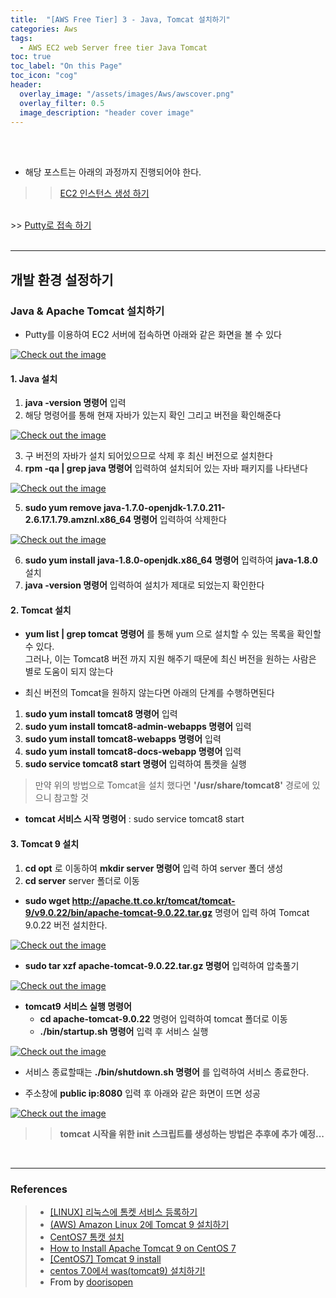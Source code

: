 ```yaml
---
title:  "[AWS Free Tier] 3 - Java, Tomcat 설치하기"
categories: Aws
tags:
  - AWS EC2 web Server free tier Java Tomcat
toc: true
toc_label: "On this Page"
toc_icon: "cog"
header:
  overlay_image: "/assets/images/Aws/awscover.png"
  overlay_filter: 0.5
  image_description: "header cover image"
---
```


<br />
<br />

* 해당 포스트는 아래의 과정까지 진행되어야 한다.
>> <a href="https://doorisopen.github.io/aws/2019/08/11/AWS-freetier-ec2.html">EC2 인스턴스 생성 하기</a>
<br>
>> <a href="https://doorisopen.github.io/aws/2019/08/12/AWS-freetier-putty.html">Putty로 접속 하기</a>


<br />
<br />


<hr />

## 개발 환경 설정하기
### Java & Apache Tomcat 설치하기

* Putty를 이용하여 EC2 서버에 접속하면 아래와 같은 화면을 볼 수 있다
<a href="{{ site.aws_img }}/freetier_was_1.JPG" data-lightbox="falcon9-large" data-title="Check out the image">
  <img src="{{ site.aws_img }}/freetier_was_1.JPG" title="Check out the image">
</a>

#### 1. Java 설치
1. __java -version 명령어__ 입력
2. 해당 명령어를 통해 현재 자바가 있는지 확인 그리고 버전을 확인해준다
<a href="{{ site.aws_img }}/freetier_was_2.JPG" data-lightbox="falcon9-large" data-title="Check out the image">
  <img src="{{ site.aws_img }}/freetier_was_2.JPG" title="Check out the image">
</a>

3. 구 버전의 자바가 설치 되어있으므로 삭제 후 최신 버전으로 설치한다
4. __rpm -qa | grep java 명령어__ 입력하여 설치되어 있는 자바 패키지를 나타낸다
<a href="{{ site.aws_img }}/freetier_was_3.JPG" data-lightbox="falcon9-large" data-title="Check out the image">
  <img src="{{ site.aws_img }}/freetier_was_3.JPG" title="Check out the image">
</a>

5. __sudo yum remove java-1.7.0-openjdk-1.7.0.211-2.6.17.1.79.amznl.x86_64 명령어__ 입력하여 삭제한다
<a href="{{ site.aws_img }}/freetier_was_4.JPG" data-lightbox="falcon9-large" data-title="Check out the image">
  <img src="{{ site.aws_img }}/freetier_was_4.JPG" title="Check out the image">
</a>

6. __sudo yum install java-1.8.0-openjdk.x86_64 명령어__ 입력하여 __java-1.8.0__ 설치
7. __java -version 명령어__ 입력하여 설치가 제대로 되었는지 확인한다



#### 2. Tomcat 설치

* __yum list | grep tomcat 명령어__ 를 통해 yum 으로 설치할 수 있는 목록을 확인할 수 있다.<br/>
 그러나, 이는 Tomcat8 버전 까지 지원 해주기 때문에 최신 버전을 원하는 사람은 별로 도움이 되지 않는다

* 최신 버전의 Tomcat을 원하지 않는다면 아래의 단계를 수행하면된다
1. __sudo yum install tomcat8 명령어__ 입력
2. __sudo yum install tomcat8-admin-webapps 명령어__ 입력
3. __sudo yum install tomcat8-webapps 명령어__ 입력
4. __sudo yum install tomcat8-docs-webapp 명령어__ 입력
5. __sudo service tomcat8 start 명령어__ 입력하여 톰켓을 실행

> 만약 위의 방법으로 Tomcat을 설치 했다면 __'/usr/share/tomcat8'__ 경로에 있으니 참고할 것
* __tomcat 서비스 시작 명령어__ : sudo service tomcat8 start



#### 3. Tomcat 9 설치
1. __cd opt__ 로 이동하여 __mkdir server 명령어__ 입력 하여 server 폴더 생성
2. __cd server__ server 폴더로 이동
* __sudo wget http://apache.tt.co.kr/tomcat/tomcat-9/v9.0.22/bin/apache-tomcat-9.0.22.tar.gz__ 명령어 입력 하여 Tomcat 9.0.22 버전 설치한다.
<a href="{{ site.aws_img }}/freetier_was_5.JPG" data-lightbox="falcon9-large" data-title="Check out the image">
  <img src="{{ site.aws_img }}/freetier_was_5.JPG" title="Check out the image">
</a>

* __sudo tar xzf apache-tomcat-9.0.22.tar.gz 명령어__ 입력하여 압축풀기
<a href="{{ site.aws_img }}/freetier_was_6.JPG" data-lightbox="falcon9-large" data-title="Check out the image">
  <img src="{{ site.aws_img }}/freetier_was_6.JPG" title="Check out the image">
</a>

* __tomcat9 서비스 실행 명령어__
  + __cd apache-tomcat-9.0.22__ 명령어 입력하여 tomcat 폴더로 이동
  + __./bin/startup.sh 명령어__ 입력 후 서비스 실행
<a href="{{ site.aws_img }}/freetier_was_7.JPG" data-lightbox="falcon9-large" data-title="Check out the image">
  <img src="{{ site.aws_img }}/freetier_was_7.JPG" title="Check out the image">
</a>

  + 서비스 종료할때는 __./bin/shutdown.sh 명령어__ 를 입력하여 서비스 종료한다.


* 주소창에 __public ip:8080__ 입력 후 아래와 같은 화면이 뜨면 성공
<a href="{{ site.aws_img }}/freetier_was_8.JPG" data-lightbox="falcon9-large" data-title="Check out the image">
  <img src="{{ site.aws_img }}/freetier_was_8.JPG" title="Check out the image">
</a>

<br />

>> __tomcat 시작을 위한 init 스크립트를 생성하는 방법은 추후에 추가 예정...__

<br />


<hr />


### References
> * <a href="https://ellieya.tistory.com/157">[LINUX] 리눅스에 톰켓 서비스 등록하기<a>
> * <a href="http://progtrend.blogspot.com/2018/07/aws-amazon-linux-2-tomcat-9.html">(AWS) Amazon Linux 2에 Tomcat 9 설치하기<a>
> * <a href="https://goddaehee.tistory.com/74?category=250744">CentOS7 톰캣 설치<a>
> * <a href="https://hostpresto.com/community/tutorials/how-to-install-apache-tomcat-9-on-centos-7/">How to Install Apache Tomcat 9 on CentOS 7<a>
> * <a href="http://dev.crois.net/2019/02/10/centos7-tomcat-9-install/">[CentOS7] Tomcat 9 install<a>
> * <a href="https://sethlee.tistory.com/2">centos 7.0에서 was(tomcat9) 설치하기!<a>
> * From by [doorisopen](https://doorisopen.github.io/) 

